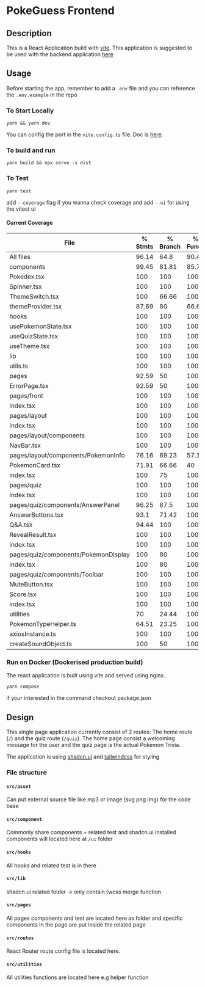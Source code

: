 # PokeGuess Frontend

## Description

This is a React Application build with [vite](https://vitejs.dev/). This application is suggested to be used with the backend application [here](https://github.com/SamOr1014/pokeGuess-backend)

## Usage

Before starting the app, remember to add a `.env` file and you can reference the `.env.example` in the repo

### To Start Locally

`yarn && yarn dev`

You can config the port in the `vite.config.ts` file. Doc is [here](https://vitejs.dev/config/server-options.html).

### To build and run

`yarn build && npx serve -s dist`

### To Test

`yarn test`

add `--coverage` flag if you wanna check coverage and add `--ui` for using the vitest ui

#### Current Coverage

| File                                 | % Stmts | % Branch | % Funcs | % Lines | Uncovered Line #s                                 |
| ------------------------------------ | ------- | -------- | ------- | ------- | ------------------------------------------------- |
| All files                            | 96.14   | 64.8     | 90.47   | 96.14   |
| components                           | 99.45   | 81.81    | 85.71   | 99.45   |
| Pokedex.tsx                          | 100     | 100      | 100     | 100     |
| Spinner.tsx                          | 100     | 100      | 100     | 100     |
| ThemeSwitch.tsx                      | 100     | 66.66    | 100     | 100     | 13                                                |
| themeProvider.tsx                    | 87.69   | 80       | 66.66   | 87.69   | 40-47                                             |
| hooks                                | 100     | 100      | 100     | 100     |
| usePokemonState.tsx                  | 100     | 100      | 100     | 100     |
| useQuizState.tsx                     | 100     | 100      | 100     | 100     |
| useTheme.tsx                         | 100     | 100      | 100     | 100     |
| lib                                  | 100     | 100      | 100     | 100     |
| utils.ts                             | 100     | 100      | 100     | 100     |
| pages                                | 92.59   | 50       | 100     | 92.59   |
| ErrorPage.tsx                        | 92.59   | 50       | 100     | 92.59   | 17-18                                             |
| pages/front                          | 100     | 100      | 100     | 100     |
| index.tsx                            | 100     | 100      | 100     | 100     |
| pages/layout                         | 100     | 100      | 100     | 100     |
| index.tsx                            | 100     | 100      | 100     | 100     |
| pages/layout/components              | 100     | 100      | 100     | 100     |
| NavBar.tsx                           | 100     | 100      | 100     | 100     |
| pages/layout/components/PokemonInfo  | 76.16   | 69.23    | 57.14   | 76.16   |
| PokemonCard.tsx                      | 71.91   | 66.66    | 40      | 71.91   | 15-27,39-49,56-60,76,109-119                      |
| index.tsx                            | 100     | 75       | 100     | 100     | 14                                                |
| pages/quiz                           | 100     | 100      | 100     | 100     |
| index.tsx                            | 100     | 100      | 100     | 100     |
| pages/quiz/components/AnswerPanel    | 96.25   | 87.5     | 100     | 96.25   |
| AnswerButtons.tsx                    | 93.1    | 71.42    | 100     | 93.1    | 27-30                                             |
| Q&A.tsx                              | 94.44   | 100      | 100     | 94.44   | 12-13                                             |
| RevealResult.tsx                     | 100     | 100      | 100     | 100     |
| index.tsx                            | 100     | 100      | 100     | 100     |
| pages/quiz/components/PokemonDisplay | 100     | 80       | 100     | 100     |
| index.tsx                            | 100     | 80       | 100     | 100     | 20                                                |
| pages/quiz/components/Toolbar        | 100     | 100      | 100     | 100     |
| MuteButton.tsx                       | 100     | 100      | 100     | 100     |
| Score.tsx                            | 100     | 100      | 100     | 100     |
| index.tsx                            | 100     | 100      | 100     | 100     |
| utilities                            | 70      | 24.44    | 100     | 70      |
| PokemonTypeHelper.ts                 | 64.51   | 23.25    | 100     | 64.51   | ...5,57,59,61,63,65,67,69,71,73,77,79,81,85,87,89 |
| axiosInstance.ts                     | 100     | 100      | 100     | 100     |
| createSoundObject.ts                 | 100     | 50       | 100     | 100     | 9                                                 |

### Run on Docker (Dockerised production build)

The react application is built using vite and served using nginx.

`yarn compose`

if your interested in the command checkout package.json

## Design

This single page application currently consist of 2 routes: The home route (`/`) and the quiz route (`/quiz`). The home page consist a welcoming message for the user and the quiz page is the actual Pokemon Trivia.

The application is using [shadcn.ui](https://ui.shadcn.com/) and [tailwindcss](https://tailwindcss.com/) for styling

### File structure

#### `src/asset`

Can put external source file like mp3 or image (svg png img) for the code base

#### `src/component`

Commonly share components + related test and shadcn.ui installed components will located here at `/ui` folder

#### `src/hooks`

All hooks and related test is in there

#### `src/lib`

shadcn.ui related folder -> only contain twcss merge function

#### `src/pages`

All pages components and test are located here as folder and specific components in the page are put inside the related page

#### `src/routes`

React Router route config file is located here.

#### `src/utilities`

All utilities functions are located here e.g helper function
